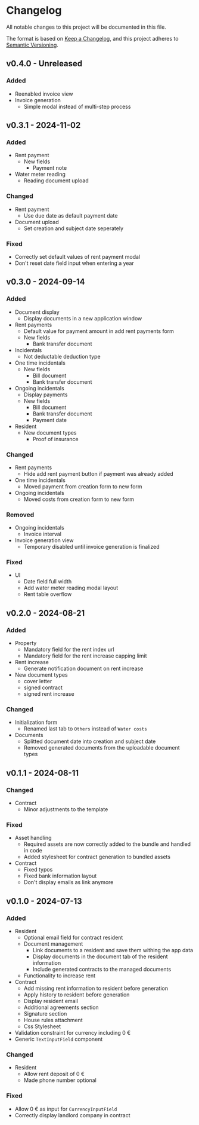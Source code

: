 # Changelog

All notable changes to this project will be documented in this file.

The format is based on [Keep a Changelog](https://keepachangelog.com/en/1.1.0/), and this project adheres to [Semantic Versioning](https://semver.org/spec/v2.0.0.html).

## v0.4.0 - Unreleased

### Added

- Reenabled invoice view
- Invoice generation
    - Simple modal instead of multi-step process

## v0.3.1 - 2024-11-02

### Added

- Rent payment
    - New fields
        - Payment note
- Water meter reading
    - Reading document upload      

### Changed

- Rent payment
    - Use due date as default payment date
- Document upload
    - Set creation and subject date seperately

### Fixed

- Correctly set default values of rent payment modal
- Don't reset date field input when entering a year

## v0.3.0 - 2024-09-14

### Added

- Document display
    - Display documents in a new application window    
- Rent payments
    - Default value for payment amount in add rent payments form
    - New fields
        - Bank transfer document
- Incidentals
    - Not deductable deduction type    
- One time incidentals
    - New fields
        - Bill document
        - Bank transfer document
- Ongoing incidentals
    - Display payments
    - New fields
        - Bill document
        - Bank transfer document
        - Payment date
- Resident
    - New document types
        - Proof of insurance        

### Changed

- Rent payments
    - Hide add rent payment button if payment was already added
- One time incidentals
    - Moved payment from creation form to new form
- Ongoing incidentals
    - Moved costs from creation form to new form

### Removed

- Ongoing incidentals
    - Invoice interval
- Invoice generation view
    - Temporary disabled until invoice generation is finalized    

### Fixed

- UI
    - Date field full width
    - Add water meter reading modal layout
    - Rent table overflow

## v0.2.0 - 2024-08-21

### Added

- Property
    - Mandatory field for the rent index url
    - Mandatory field for the rent increase capping limit
- Rent increase
    - Generate notification document on rent increase
- New document types
    - cover letter
    - signed contract
    - signed rent increase

### Changed

- Initialization form
    - Renamed last tab to `Others` instead of `Water costs`
- Documents
    - Splitted document date into creation and subject date
    - Removed generated documents from the uploadable document types

## v0.1.1 - 2024-08-11

### Changed

- Contract
    - Minor adjustments to the template

### Fixed

- Asset handling
    - Required assets are now correctly added to the bundle and handled in code
    - Added stylesheet for contract generation to bundled assets
- Contract
    - Fixed typos
    - Fixed bank information layout
    - Don't display emails as link anymore

## v0.1.0 - 2024-07-13

### Added

- Resident
    - Optional email field for contract resident
    - Document management
        - Link documents to a resident and save them withing the app data
        - Display documents in the document tab of the resident information
        - Include generated contracts to the managed documents
    - Functionality to increase rent 
- Contract
    - Add missing rent information to resident before generation
    - Apply history to resident before generation
    - Display resident email
    - Additional agreements section
    - Signature section
    - House rules attachment
    - Css Stylesheet
- Validation constraint for currency including 0 €
- Generic `TextInputField` component    

### Changed

- Resident
    - Allow rent deposit of 0 €
    - Made phone number optional

### Fixed

- Allow 0 € as input for `CurrencyInputField`
- Correctly display landlord company in contract


